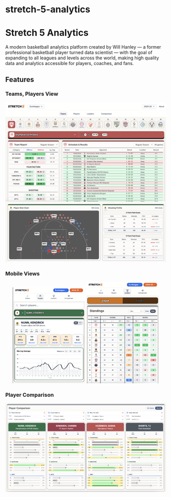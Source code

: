 # stretch-5-analytics

# Stretch 5 Analytics

A modern basketball analytics platform created by Will Hanley — a former professional basketball player turned data scientist — with the goal of expanding to all leagues and levels across the world, making high quality data and analytics accessible for players, coaches, and fans.

## Features

### Teams, Players View
![Teams Wide View](./public/TeamsWide.png)
![Player Shot Chart Wide](./public/PlayersWide.png)

### Mobile Views
<p align="center">
  <img src="./public/PlayerMobile.png" width="45%" alt="Player Mobile View">
  <img src="./public/LeagueMobile.png" width="45%" alt="League Mobile View">
</p>

### Player Comparison
![Comparison Wide View](./public/ComparisonWide.png)